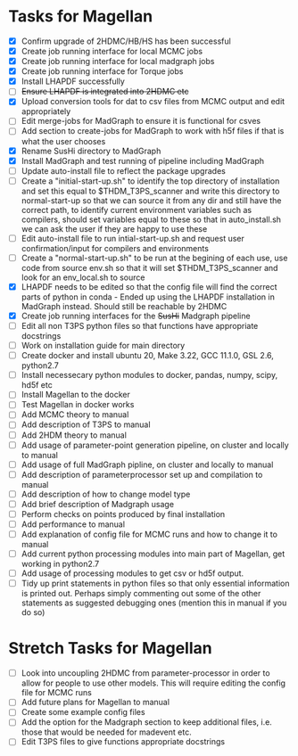 # Tasks for Magellan 

- [X] Confirm upgrade of 2HDMC/HB/HS has been successful
- [X] Create job running interface for local MCMC jobs
- [X] Create job running interface for local madgraph jobs
- [X] Create job running interface for Torque jobs
- [X] Install LHAPDF successfully
- [ ] ~~Ensure LHAPDF is integrated into 2HDMC etc~~
- [X] Upload conversion tools for dat to csv files from MCMC output and edit appropriately
- [ ] Edit merge-jobs for MadGraph to ensure it is functional for csves
- [ ] Add section to create-jobs for MadGraph to work with h5f files if that is what the user chooses
- [X] Rename SusHi directory to MadGraph
- [X] Install MadGraph and test running of pipeline including MadGraph
- [ ] Update auto-install file to reflect the package upgrades
- [ ] Create a "initial-start-up.sh" to identify the top directory of installation and set this equal to $THDM_T3PS_scanner and write this directory to normal-start-up so that we can source it from any dir and still have the correct path, to identify current environment variables such as compilers, should set variables equal to these so that in auto_install.sh we can ask the user if they are happy to use these
- [ ] Edit auto-install file to run intial-start-up.sh and request user confirmation/input for compilers and environments
- [ ] Create a "normal-start-up.sh" to be run at the begining of each use, use code from source env.sh so that it will set $THDM_T3PS_scanner and look for an env_local.sh to source
- [X] LHAPDF needs to be edited so that the config file will find the correct parts of python in conda - Ended up using the LHAPDF installation in MadGraph instead. Should still be reachable by 2HDMC
- [X] Create job running interfaces for the ~~SusHi~~ Madgraph pipeline
- [ ] Edit all non T3PS python files so that functions have appropriate docstrings
- [ ] Work on installation guide for main directory
- [ ] Create docker and install ubuntu 20, Make 3.22, GCC 11.1.0, GSL 2.6, python2.7
- [ ] Install necessecary python modules to docker, pandas, numpy, scipy, hd5f etc
- [ ] Install Magellan to the docker
- [ ] Test Magellan in docker works
- [ ] Add MCMC theory to manual
- [ ] Add description of T3PS to manual
- [ ] Add 2HDM theory to manual
- [ ] Add usage of parameter-point generation pipeline, on cluster and locally to manual
- [ ] Add usage of full MadGraph pipline, on cluster and locally to manual
- [ ] Add description of parameterprocessor set up and compilation to manual
- [ ] Add description of how to change model type
- [ ] Add brief description of Madgraph usage
- [ ] Perform checks on points produced by final installation
- [ ] Add performance to manual
- [ ] Add explanation of config file for MCMC runs and how to change it to manual
- [ ] Add current python processing modules into main part of Magellan, get working in python2.7
- [ ] Add usage of processing modules to get csv or hd5f output.
- [ ] Tidy up print statements in python files so that only essential information is printed out. Perhaps simply commenting out some of the other statements as suggested debugging ones (mention this in manual if you do so)

# Stretch Tasks for Magellan

- [ ] Look into uncoupling 2HDMC from parameter-processor in order to allow for people to use other models. This will require editing the config file for MCMC runs
- [ ] Add future plans for Magellan to manual
- [ ] Create some example config files
- [ ] Add the option for the Madgraph section to keep additional files, i.e. those that would be needed for madevent etc.
- [ ] Edit T3PS files to give functions appropriate docstrings
